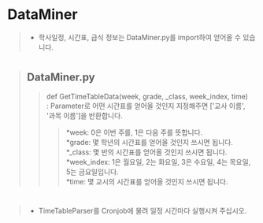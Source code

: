 # DataMiner
>* 학사일정, 시간표, 급식 정보는 DataMiner.py를 import하여 얻어올 수 있습니다.
#
>## DataMiner.py
>>def GetTimeTableData(week, grade, _class, week_index, time)  
>>: Parameter로 어떤 시간표를 얻어올 것인지 지정해주면 ['교사 이름', '과목 이름']을 반환합니다.  
>>>*week: 0은 이번 주를, 1은 다음 주를 뜻합니다.  
>>>*grade: 몇 학년의 시간표를 얻어올 것인지 쓰시면 됩니다.  
>>>*_class: 몇 반의 시간표를 얻어올 것인지 쓰시면 됩니다.  
>>>*week_index: 1은 월요일, 2는 화요일, 3은 수요일, 4는 목요일, 5는 금요일입니다.  
>>>*time: 몇 교시의 시간표를 얻어올 것인지 쓰시면 됩니다.  
#
>* TimeTableParser를 Cronjob에 물려 일정 시간마다 실행시켜 주십시오.